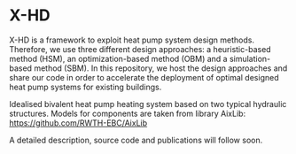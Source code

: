 # X-HD

X-HD is a framework to exploit heat pump system design methods. Therefore, we use three different design approaches: a heuristic-based method (HSM), an optimization-based method (OBM) and a simulation-based method (SBM). In this repository, we host the design approaches and share our code in order to accelerate the deployment of optimal designed heat pump systems for existing buildings.

Idealised bivalent heat pump heating system based on two typical hydraulic structures. Models for components are taken from library AixLib: https://github.com/RWTH-EBC/AixLib

A detailed description, source code and publications will follow soon.

